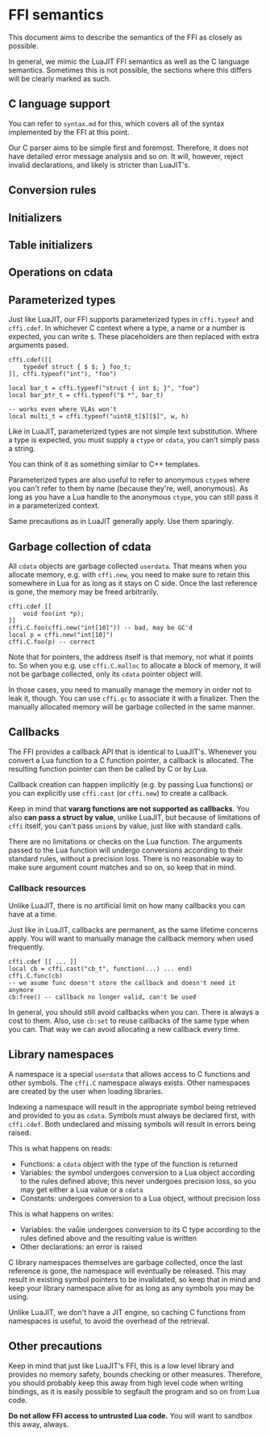 # FFI semantics

This document aims to describe the semantics of the FFI as closely as possible.

In general, we mimic the LuaJIT FFI semantics as well as the C language
semantics. Sometimes this is not possible, the sections where this differs
will be clearly marked as such.

## C language support

You can refer to `syntax.md` for this, which covers all of the syntax
implemented by the FFI at this point.

Our C parser aims to be simple first and foremost. Therefore, it does not
have detailed error message analysis and so on. It will, however, reject
invalid declarations, and likely is stricter than LuaJIT's.

## Conversion rules

## Initializers

## Table initializers

## Operations on cdata

## Parameterized types

Just like LuaJIT, our FFI supports parameterized types in `cffi.typeof` and
`cffi.cdef`. In whichever C context where a type, a name or a number is
expected, you can write `$`. These placeholders are then replaced with
extra arguments pased.

```
cffi.cdef([[
    typedef struct { $ $; } foo_t;
]], cffi.typeof("int"), "foo")

local bar_t = cffi.typeof("struct { int $; }", "foo")
local bar_ptr_t = cffi.typeof("$ *", bar_t)

-- works even where VLAs won't
local multi_t = cffi.typeof("uint8_t[$][$]", w, h)
```

Like in LuaJIT, parameterized types are not simple text substitution. Where
a type is expected, you must supply a `ctype` or `cdata`, you can't simply
pass a string.

You can think of it as something similar to C++ templates.

Parameterized types are also useful to refer to anonymous `ctype`s where you
can't refer to them by name (because they're, well, anonymous). As long as
you have a Lua handle to the anonymous `ctype`, you can still pass it in
a parameterized context.

Same precautions as in LuaJIT generally apply. Use them sparingly.

## Garbage collection of cdata

All `cdata` objects are garbage collected `userdata`. That means when you
allocate memory, e.g. with `cffi.new`, you need to make sure to retain this
somewhere in Lua for as long as it stays on C side. Once the last reference
is gone, the memory may be freed arbitrarily.

```
cffi.cdef [[
    void foo(int *p);
]]
cffi.C.foo(cffi.new("int[10]")) -- bad, may be GC'd
local p = cffi.new("int[10]")
cffi.C.foo(p) -- correct
```

Note that for pointers, the address itself is that memory, not what it points
to. So when you e.g. use `cffi.C.malloc` to allocate a block of memory, it
will not be garbage collected, only its `cdata` pointer object will.

In those cases, you need to manually manage the memory in order not to leak
it, though. You can use `cffi.gc` to associate it with a finalizer. Then
the manually allocated memory will be garbage collected in the same manner.

## Callbacks

The FFI provides a callback API that is identical to LuaJIT's. Whenever you
convert a Lua function to a C function pointer, a callback is allocated. The
resulting function pointer can then be called by C or by Lua.

Callback creation can happen implicitly (e.g. by passing Lua functions) or
you can explicitly use `cffi.cast` (or `cffi.new`) to create a callback.

Keep in mind that **vararg functions are not supported as callbacks**. You
also **can pass a struct by value**, unlike LuaJIT, but because of limitations
of `cffi` itself, you can't pass `union`s by value, just like with standard
calls.

There are no limitations or checks on the Lua function. The arguments passed
to the Lua function will undergo conversions according to their standard
rules, without a precision loss. There is no reasonable way to make sure
argument count matches and so on, so keep that in mind.

### Callback resources

Unlike LuaJIT, there is no artificial limit on how many callbacks you can have
at a time.

Just like in LuaJIT, callbacks are permanent, as the same lifetime concerns
apply. You will want to manually manage the callback memory when used
frequently.

```
cffi.cdef [[ ... ]]
local cb = cffi.cast("cb_t", function(...) ... end)
cffi.C.func(cb)
-- we asume func doesn't store the callback and doesn't need it anymore
cb:free() -- callback no longer valid, can't be used
```

In general, you should still avoid callbacks when you can. There is always
a cost to them. Also, use `cb:set` to reuse callbacks of the same type when
you can. That way we can avoid allocating a new callback every time.

## Library namespaces

A namespace is a special `userdata` that allows access to C functions and
other symbols. The `cffi.C` namespace always exists. Other namespaces are
created by the user when loading libraries.

Indexing a namespace will result in the appropriate symbol being retrieved
and provided to you as `cdata`. Symbols must always be declared first, with
`cffi.cdef`. Both undeclared and missing symbols will result in errors being
raised.

This is what happens on reads:

- Functions: a `cdata` object with the type of the function is returned
- Variables: the symbol undergoes conversion to a Lua object according
  to the rules defined above; this never undergoes precision loss, so
  you may get either a Lua value or a `cdata`
- Constants: undergoes conversion to a Lua object, without precision loss

This is what happens on writes:

- Variables: the vaůie undergoes conversion to its C type according to the
  rules defined above and the resulting value is written
- Other declarations: an error is raised

C library namespaces themselves are garbage collected, once the last reference
is gone, the namespace will eventually be released. This may result in existing
symbol pointers to be invalidated, so keep that in mind and keep your library
namespace alive for as long as any symbols you may be using.

Unlike LuaJIT, we don't have a JIT engine, so caching C functions from
namespaces is useful, to avoid the overhead of the retrieval.

## Other precautions

Keep in mind that just like LuaJIT's FFI, this is a low level library and
provides no memory safety, bounds checking or other measures. Therefore, you
should probably keep this away from high level code when writing bindings, as
it is easily possible to segfault the program and so on from Lua code.

**Do not allow FFI access to untrusted Lua code.** You will want to sandbox
this away, always.
